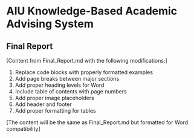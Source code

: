 # AIU Knowledge-Based Academic Advising System
## Final Report

[Content from Final_Report.md with the following modifications:]

1. Replace code blocks with properly formatted examples
2. Add page breaks between major sections
3. Add proper heading levels for Word
4. Include table of contents with page numbers
5. Add proper image placeholders
6. Add header and footer
7. Add proper formatting for tables

[The content will be the same as Final_Report.md but formatted for Word compatibility] 